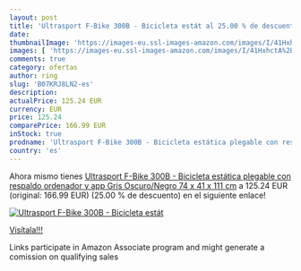 ```yaml
---
layout: post
title: 'Ultrasport F-Bike 300B - Bicicleta estát al 25.00 % de descuento'
date: 
thumbnailImage: 'https://images-eu.ssl-images-amazon.com/images/I/41HxhctA%2BBL._SL200_.jpg'
images: [ 'https://images-eu.ssl-images-amazon.com/images/I/41HxhctA%2BBL._SL200_.jpg' ]
comments: true
category: ofertas
author: ring
slug: 'B07KRJ8LN2-es'
description:
actualPrice: 125.24 EUR
currency: EUR
price: 125.24
comparePrice: 166.99 EUR
inStock: true
prodname: 'Ultrasport F-Bike 300B - Bicicleta estática plegable con respaldo  ordenador y app  Gris Oscuro/Negro  74 x 41 x 111 cm'
country: 'es'
---
```


Ahora mismo tienes [Ultrasport F-Bike 300B - Bicicleta estática plegable con respaldo  ordenador y app  Gris Oscuro/Negro  74 x 41 x 111 cm](https://www.amazon.es/dp/B07KRJ8LN2/?tag=tolees-21) a 125.24 EUR (original: 166.99 EUR) (25.00 %  de descuento) en el siguiente enlace!

[![Ultrasport F-Bike 300B - Bicicleta estát](https://images-eu.ssl-images-amazon.com/images/I/41HxhctA%2BBL._SL200_.jpg)](https://www.amazon.es/dp/B07KRJ8LN2/?tag=tolees-21)

[Visítala!!!](https://www.amazon.es/dp/B07KRJ8LN2/?tag=tolees-21)

Links participate in Amazon Associate program and might generate a comission on qualifying sales
